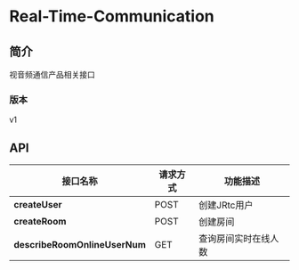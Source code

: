 # Real-Time-Communication


## 简介
视音频通信产品相关接口


### 版本
v1


## API
|接口名称|请求方式|功能描述|
|---|---|---|
|**createUser**|POST|创建JRtc用户
|**createRoom**|POST|创建房间|
|**describeRoomOnlineUserNum**|GET|查询房间实时在线人数|
